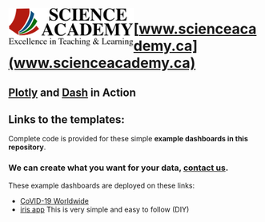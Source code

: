 <p align="center">
  <img src="Logo_SA.png" width="250" align="left" title="www.scienceacademy.ca">
</p>

# [www.scienceacademy.ca](www.scienceacademy.ca)
## [Plotly](https://plotly.com) and [Dash](https://dash.plotly.com) in Action

## Links to the templates:

Complete code is provided for these simple **example dashboards in this repository**. <br>
### We can create what you want for your data, [contact us](www.scienceacademy.ca).<br>
These example dashboards are deployed on these links:

* [CoVID-19 Worldwide](https://covid-19-world-sa.herokuapp.com)
* [iris app](http://iris-sci-acd-01.herokuapp.com) This is very simple and easy to follow (DIY)
